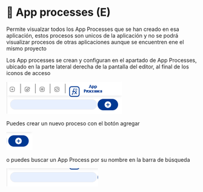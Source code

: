 # 🔩 App processes \(E\)

Permite visualzar todos los App Processes que se han creado en esa aplicación, estos procesos son unicos de la aplicación y no se podrá visualizar procesos de otras aplicaciones aunque se encuentren ene el mismo proyecto

Los App processes se crean y configuran en el apartado de App Processes, ubicado en la parte lateral derecha de la pantalla del editor, al final de los iconos de acceso 

![](../../.gitbook/assets/image%20%28557%29.png)

Puedes crear un nuevo proceso con el botón agregar

![](../../.gitbook/assets/image%20%28554%29.png)

o puedes buscar un App Process por su nombre en la barra de búsqueda

![](../../.gitbook/assets/image%20%28559%29.png)

